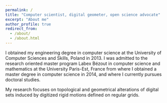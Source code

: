 ```yaml
---
permalink: /
title: "Computer scientist, digital geometer, open science advocate"
excerpt: "About me"
author_profile: true
redirect_from: 
  - /about/
  - /about.html
---
```

I obtained my engineering degree in computer science at the University of Computer
Sciences and Skills, Poland in 2013. I was admitted to the research oriented master program Labex
Bézout in computer science and mathematics at the University Paris-Est, France from where I
obtained a master degree in computer science in 2014, and where I currently pursues doctoral
studies.  

My research focuses on topological and geometrical alterations of digital sets induced by digitized
rigid motions defined on regular grids. 

